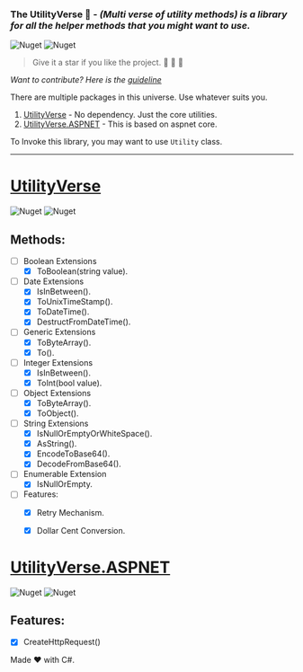 ﻿### The UtilityVerse 🧰 -  *(Multi verse of utility methods) is a library for all the helper methods that you might want to use.*

![Nuget](https://img.shields.io/github/repo-size/purkayasta/TheUtilityVerse?style=social)
![Nuget](https://img.shields.io/github/last-commit/purkayasta/TheUtilityVerse?style=flat-square)

> Give it a star if you like the project. 👏 🌠 🌟

*Want to contribute? Here is the [guideline](./CONTRIBUTING.md)*

There are multiple packages in this universe. Use whatever suits you.

1. [UtilityVerse](https://www.nuget.org/packages/UtilityVerse/) - No dependency. Just the core utilities. 
2. [UtilityVerse.ASPNET](https://www.nuget.org/packages/UtilityVerse.ASPNET/) - This is based on aspnet core.

To Invoke this library, you may want to use ```Utility``` class.

-------------------------------

# [UtilityVerse](https://www.nuget.org/packages/UtilityVerse/)
![Nuget](https://img.shields.io/nuget/v/UtilityVerse)
![Nuget](https://img.shields.io/nuget/dt/UtilityVerse?style=plastic)


## Methods:

- [ ] Boolean Extensions
	- [x] ToBoolean(string value).

- [ ] Date Extensions
	- [x] IsInBetween().
	- [x] ToUnixTimeStamp().
	- [x] ToDateTime().
	- [x] DestructFromDateTime().

- [ ] Generic Extensions
	- [x] ToByteArray().
	- [x] To<T>().

- [ ] Integer Extensions
	- [x] IsInBetween().
	- [x] ToInt(bool value).

- [ ] Object Extensions
	- [x] ToByteArray().
	- [x] ToObject().

- [ ] String Extensions
	- [x] IsNullOrEmptyOrWhiteSpace().
	- [x] AsString().
	- [x] EncodeToBase64().
	- [x] DecodeFromBase64().

- [ ] Enumerable Extension
	- [x] IsNullOrEmpty. 

- [ ] Features:
	- [x] Retry Mechanism.
	- [x] Dollar Cent Conversion.



# [UtilityVerse.ASPNET](https://www.nuget.org/packages/UtilityVerse.ASPNET/)
![Nuget](https://img.shields.io/nuget/v/UtilityVerse.ASPNET)
![Nuget](https://img.shields.io/nuget/dt/UtilityVerse.ASPNET?style=plastic)


## Features:
- [x] CreateHttpRequest()




Made ❤ with C#.